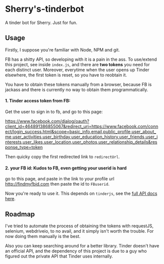 # Sherry's-tinderbot
A tinder bot for Sherry. Just for fun.

## Usage
Firstly, I suppose you're familiar with Node, NPM and git.

FB has a shitty API, so developing with it is a pain in the ass. To use/extend this project, see inside `index.js`, and there are **two tokens** you need for each distinct user. Moreover, everytime when the user opens up Tinder elsewhere, the first token is reset, so you have to reobtain it.

You have to obtain these tokens manually from a browser, because FB is jackass and there is currently no way to obtain them programmatically.

#### 1. Tinder access token from FB: 
Get the user to sign in to fb, and go to this page:

https://www.facebook.com/dialog/oauth?client_id=464891386855067&redirect_uri=https://www.facebook.com/connect/login_success.html&scope=basic_info,email,public_profile,user_about_me,user_activities,user_birthday,user_education_history,user_friends,user_interests,user_likes,user_location,user_photos,user_relationship_details&response_type=token

Then quicky copy the first redirected link to `redirectUrl`.

#### 2. your FB id: Kudos to FB, even getting your userid is hard
go to this page, and paste in the link to your profile url
http://findmyfbid.com
then paste the id to `FBuserid`.

Now you're ready to use it. This depends on `tinderjs`, see the [full API docs here](https://github.com/alkawryk/tinderjs).


## Roadmap

I've tried to automate the process of obtaining the tokens with requestJS, selenium, webdriveio, to no avail, and it simply isn't worth the trouble. For now doing them manually is the best.

Also you can keep searching around for a better library. Tinder doesn't have an official API, and the dependency of this project is due to a guy who figured out the private API that Tinder uses internally.